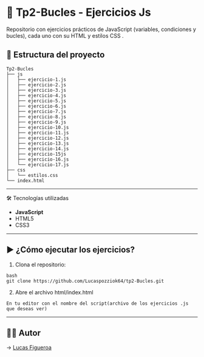 # 🚀 Tp2-Bucles - Ejercicios Js

Repositorio con ejercicios prácticos de JavaScript (variables, condiciones y bucles), cada uno con su HTML y estilos CSS .

## 📂 Estructura del proyecto
````
Tp2-Bucles
├── js
│   ├── ejercicio-1.js
│   ├── ejercicio-2.js
│   ├── ejercicio-3.js
│   ├── ejercicio-4.js
│   ├── ejercicio-5.js
│   ├── ejercicio-6.js
│   ├── ejercicio-7.js
│   ├── ejercicio-8.js
│   ├── ejercicio-9.js
│   ├── ejercicio-10.js
│   ├── ejercicio-11.js
│   ├── ejercicio-12.js
│   ├── ejercicio-13.js
│   ├── ejercicio-14.js
│   ├── ejercicio-15js
│   ├── ejercicio-16.js
│   └── ejercicio-17.js
├── css
│   └── estilos.css
└── index.html
````

---

🛠️ Tecnologías utilizadas
- **JavaScript** 
- HTML5
- CSS3 

---

## ▶️ ¿Cómo ejecutar los ejercicios?
1. Clona el repositorio:
```
bash
git clone https://github.com/Lucaspozziok64/tp2-Bucles.git
````
2. Abre el archivo html/index.html
````
En tu editor con el nombre del script(archivo de los ejercicios .js que deseas ver)
````
---
## 👨‍💻 Autor
→ [Lucas Figueroa](https://github.com/Lucaspozziok64)